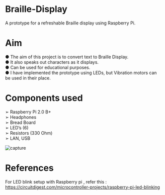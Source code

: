 # Braille-Display
A prototype for a refreshable Braille display using Raspberry Pi.

# Aim                                                                                                                                     
● The aim of this project is to convert text to Braille Display.                                                                           
● It also speaks out characters as it displays.                                                                                           
● Can be used for educational purposes.                                                                                                   
● I have implemented the prototype using LEDs, but Vibration motors can be used in their place.                                             

# Components used                                                                                                                         
➢ Raspberry Pi 2.0 B+                                                                                                                     
➢ Headphones                                                                                                                               
➢ Bread Board                                                                                                                             
➢ LED’s (6)                                                                                                                               
➢ Resistors (330 Ohm)                                                                                                                     
➢ LAN, USB                                                                                                                                 

![capture](https://user-images.githubusercontent.com/8913742/30510379-4962b8fa-9ae0-11e7-8c89-a13e9e5872a0.PNG)


# References
For LED blink setup with Raspberry pi , refer this :
https://circuitdigest.com/microcontroller-projects/raspberry-pi-led-blinking

